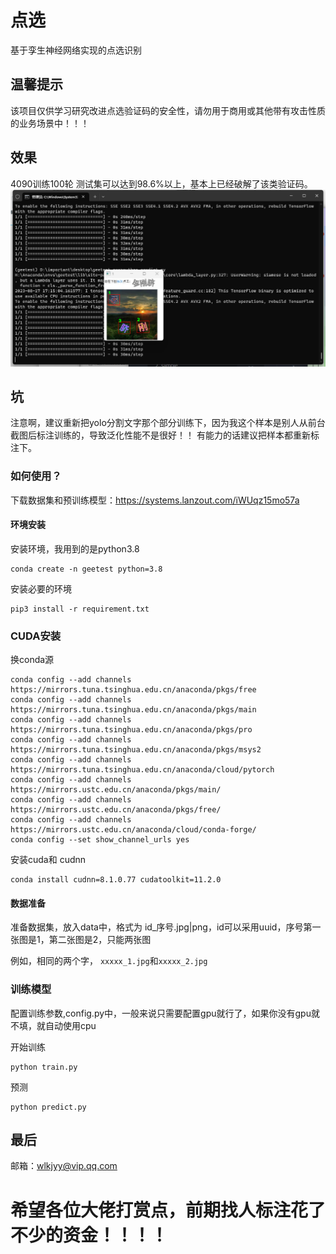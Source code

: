 # 点选
基于孪生神经网络实现的点选识别

## 温馨提示
该项目仅供学习研究改进点选验证码的安全性，请勿用于商用或其他带有攻击性质的业务场景中！！！


## 效果
4090训练100轮 测试集可以达到98.6%以上，基本上已经破解了该类验证码。
![效果演示](./beeb1dc9cdf4f18a98a51d631745ba75.png "效果演示")

## 坑
注意啊，建议重新把yolo分割文字那个部分训练下，因为我这个样本是别人从前台截图后标注训练的，导致泛化性能不是很好！！
有能力的话建议把样本都重新标注下。

### 如何使用？
下载数据集和预训练模型：https://systems.lanzout.com/iWUqz15mo57a

#### 环境安装
安装环境，我用到的是python3.8
```
conda create -n geetest python=3.8
```

安装必要的环境
```
pip3 install -r requirement.txt
```
### CUDA安装

换conda源
```
conda config --add channels https://mirrors.tuna.tsinghua.edu.cn/anaconda/pkgs/free 
conda config --add channels https://mirrors.tuna.tsinghua.edu.cn/anaconda/pkgs/main
conda config --add channels https://mirrors.tuna.tsinghua.edu.cn/anaconda/pkgs/pro
conda config --add channels https://mirrors.tuna.tsinghua.edu.cn/anaconda/pkgs/msys2
conda config --add channels https://mirrors.tuna.tsinghua.edu.cn/anaconda/cloud/pytorch
conda config --add channels https://mirrors.ustc.edu.cn/anaconda/pkgs/main/
conda config --add channels  https://mirrors.ustc.edu.cn/anaconda/pkgs/free/
conda config --add channels https://mirrors.ustc.edu.cn/anaconda/cloud/conda-forge/
conda config --set show_channel_urls yes
```

安装cuda和 cudnn
```
conda install cudnn=8.1.0.77 cudatoolkit=11.2.0 
```

#### 数据准备
准备数据集，放入data中，格式为 id_序号.jpg|png，id可以采用uuid，序号第一张图是1，第二张图是2，只能两张图

例如，相同的两个字，  ``xxxxx_1.jpg``和``xxxxx_2.jpg``

### 训练模型
配置训练参数,config.py中，一般来说只需要配置gpu就行了，如果你没有gpu就不填，就自动使用cpu

开始训练
```
python train.py
```

预测
```
python predict.py
```

## 最后
邮箱：wlkjyy@vip.qq.com

# 希望各位大佬打赏点，前期找人标注花了不少的资金！！！！



